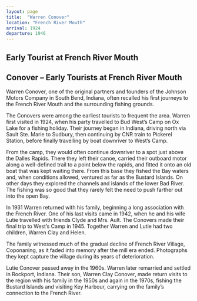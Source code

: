 ```yaml
---
layout: page
title:  "Warren Conover"
location: "French River Mouth"
arrival: 1924
departure: 1946
---
```

## Early Tourist at French River Mouth

## Conover – Early Tourists at French River Mouth  

Warren Conover, one of the original partners and founders of the Johnson Motors Company in South Bend, Indiana, often recalled his first journeys to the French River Mouth and the surrounding fishing grounds.  

The Conovers were among the earliest tourists to frequent the area. Warren first visited in 1924, when his party travelled to Bud West’s Camp on Ox Lake for a fishing holiday. Their journey began in Indiana, driving north via Sault Ste. Marie to Sudbury, then continuing by CNR train to Pickerel Station, before finally travelling by boat downriver to West’s Camp.  

From the camp, they would often continue downriver to a spot just above the Dalles Rapids. There they left their canoe, carried their outboard motor along a well-defined trail to a point below the rapids, and fitted it onto an old boat that was kept waiting there. From this base they fished the Bay waters and, when conditions allowed, ventured as far as the Bustard Islands. On other days they explored the channels and islands of the lower Bad River. The fishing was so good that they rarely felt the need to push farther out into the open Bay.  

In 1931 Warren returned with his family, beginning a long association with the French River. One of his last visits came in 1942, when he and his wife Lutie travelled with friends Clyde and Mrs. Ault. The Conovers made their final trip to West’s Camp in 1945. Together Warren and Lutie had two children, Warren Clay and Helen.  

The family witnessed much of the gradual decline of French River Village, Coponaning, as it faded into memory after the mill era ended. Photographs they kept capture the village during its years of deterioration.  

Lutie Conover passed away in the 1960s. Warren later remarried and settled in Rockport, Indiana. Their son, Warren Clay Conover, made return visits to the region with his family in the 1950s and again in the 1970s, fishing the Bustard Islands and visiting Key Harbour, carrying on the family’s connection to the French River.  
